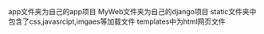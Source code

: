 app文件夹为自己的app项目 
MyWeb文件夹为自己的django项目
static文件夹中包含了css,javasrcipt,imgaes等加载文件 
templates中为html网页文件 
